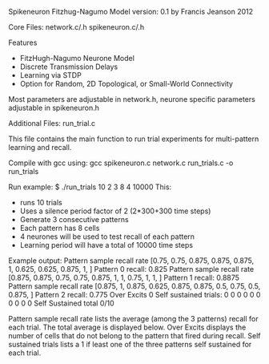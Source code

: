 Spikeneuron Fitzhug-Nagumo Model
version: 0.1
by Francis Jeanson 2012

Core Files: network.c/.h spikeneuron.c/.h

Features
- FitzHugh-Nagumo Neurone Model
- Discrete Transmission Delays
- Learning via STDP
- Option for Random, 2D Topological, or Small-World Connectivity

Most parameters are adjustable in network.h, neurone specific parameters adjustable in spikeneuron.h

Additional Files: run_trial.c

This file contains the main function to run trial experiments for multi-pattern learning and recall. 

Compile with gcc using:
gcc spikeneuron.c network.c run_trials.c -o run_trials

Run example:
$ ./run_trials 10 2 3 8 4 10000
This:
- runs 10 trials
- Uses a silence period factor of 2 (2*300+300 time steps)
- Generate 3 consecutive patterns
- Each pattern has 8 cells
- 4 neurones will be used to test recall of each pattern
- Learning period will have a total of 10000 time steps

Example output:
Pattern sample recall rate [0.75, 0.75, 0.875, 0.875, 0.875, 1, 0.625, 0.625, 0.875, 1, ]
Pattern 0 recall: 0.825 
Pattern sample recall rate [0.875, 0.875, 0.75, 0.75, 0.875, 1, 1, 0.75, 1, 1, ]
Pattern 1 recall: 0.8875 
Pattern sample recall rate [0.875, 1, 0.875, 0.625, 0.875, 0.875, 0.5, 0.75, 0.5, 0.875, ]
Pattern 2 recall: 0.775 
Over Excits 0
Self sustained trials: 0 0 0 0 0 0 0 0 0 0 
Self Sustained total 0/10

Pattern sample recall rate lists the average (among the 3 patterns) recall for each trial.
The total average is displayed below.
Over Excits displays the number of cells that do not belong to the pattern that fired during recall.
Self sustained trials lists a 1 if least one of the three patterns self sustained for each trial.


